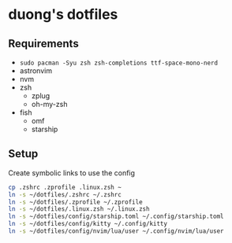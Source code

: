 # duong's dotfiles

## Requirements

- `sudo pacman -Syu zsh zsh-completions ttf-space-mono-nerd`
- astronvim
- nvm
- zsh
  - zplug
  - oh-my-zsh
- fish
  - omf
  - starship

## Setup

Create symbolic links to use the config

```bash
cp .zshrc .zprofile .linux.zsh ~
ln -s ~/dotfiles/.zshrc ~/.zshrc
ln -s ~/dotfiles/.zprofile ~/.zprofile
ln -s ~/dotfiles/.linux.zsh ~/.linux.zsh
ln -s ~/dotfiles/config/starship.toml ~/.config/starship.toml
ln -s ~/dotfiles/config/kitty ~/.config/kitty
ln -s ~/dotfiles/config/nvim/lua/user ~/.config/nvim/lua/user
```

